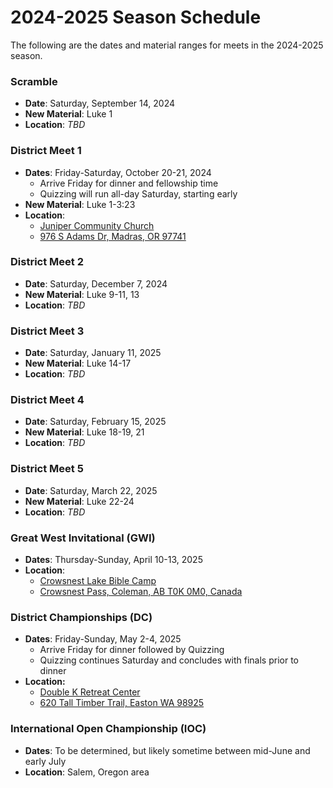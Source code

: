 # 2024-2025 Season Schedule

The following are the dates and material ranges for meets in the 2024-2025 season.

### Scramble

- **Date**: Saturday, September 14, 2024
- **New Material**: Luke 1
- **Location**: *TBD*

### District Meet 1

- **Dates**: Friday-Saturday, October 20-21, 2024
    - Arrive Friday for dinner and fellowship time
    - Quizzing will run all-day Saturday, starting early
- **New Material**: Luke 1-3:23
- **Location**:
    - [Juniper Community Church](https://www.junipercc.com)
    - [976 S Adams Dr, Madras, OR 97741](https://www.google.com/maps/dir//976+S+Adams+Dr,+Madras,+OR+97741)

### District Meet 2

- **Date**: Saturday, December 7, 2024
- **New Material**: Luke 9-11, 13
- **Location**: *TBD*

### District Meet 3

- **Date**: Saturday, January 11, 2025
- **New Material**: Luke 14-17
- **Location**: *TBD*

### District Meet 4

- **Date**: Saturday, February 15, 2025
- **New Material**: Luke 18-19, 21
- **Location**: *TBD*

### District Meet 5

- **Date**: Saturday, March 22, 2025
- **New Material**: Luke 22-24
- **Location**: *TBD*

### Great West Invitational (GWI)

- **Dates**: Thursday-Sunday, April 10-13, 2025
- **Location**:
    - [Crowsnest Lake Bible Camp](https://www.crowcamp.ca/)
    - [Crowsnest Pass, Coleman, AB T0K 0M0, Canada](https://www.google.com/maps/dir//Crowsnest+Lake+Bible+Camp/@49.6255545,-114.661002,17z)

### District Championships (DC)

- **Dates**: Friday-Sunday, May 2-4, 2025
    - Arrive Friday for dinner followed by Quizzing
    - Quizzing continues Saturday and concludes with finals prior to dinner
- **Location:**
    - [Double K Retreat Center](https://www.doublek.org)
    - [620 Tall Timber Trail, Easton WA 98925](https://www.google.com/maps/dir//Double+K+Retreat+Center,+620+Tall+Timber+Trail,+Easton,+WA+98925)

### International Open Championship (IOC)

- **Dates**: To be determined, but likely sometime between mid-June and early July
- **Location**: Salem, Oregon area
